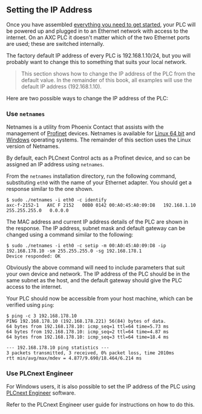 ## Setting the IP Address

Once you have assembled [everything you need to get started][what-you-will-need], your PLC will be powered up and plugged in to an Ethernet network with access to the internet. On an AXC PLC it doesn't matter which of the two Ethernet ports are used; these are switched internally.

The factory default IP address of every PLC is 192.168.1.10/24, but you will probably want to change this to something that suits your local network.

> This section shows how to change the IP address of the PLC from the default value. In the remainder of this book, all examples will use the default IP address (192.168.1.10).

Here are two possible ways to change the IP address of the PLC:

### Use `netnames`

Netnames is a utility from Phoenix Contact that assists with the management of [Profinet][profinet] devices. Netnames is available for [Linux 64 bit][netnames-linux] and [Windows][netnames-win] operating systems. The remainder of this section uses the Linux version of Netnames.

By default, each PLCnext Control acts as a Profinet device, and so can be assigned an IP address using `netnames`.

From the `netnames` installation directory, run the following command, substituting `eth0` with the name of your Ethernet adapter. You should get a response similar to the one shown.

```text
$ sudo ./netnames -i eth0 -c identify
axc-f-2152-1   AXC F 2152   00B0 0142 00:A0:45:A0:09:D8   192.168.1.10   255.255.255.0   0.0.0.0
```

The MAC address and current IP address details of the PLC are shown in the response. The IP address, subnet mask and default gateway can be changed using a command similar to the following:

```text
$ sudo ./netnames -i eth0 -c setip -m 00:A0:45:A0:09:D8 -ip 192.168.178.10 -sm 255.255.255.0 -sg 192.168.178.1
Device responded: OK
```

Obviously the above command will need to include parameters that suit your own device and network. The IP address of the PLC should be in the same subnet as the host, and the default gateway should give the PLC access to the internet.

Your PLC should now be accessible from your host machine, which can be verified using `ping`:

```text
$ ping -c 3 192.168.178.10
PING 192.168.178.10 (192.168.178.221) 56(84) bytes of data.
64 bytes from 192.168.178.10: icmp_seq=1 ttl=64 time=5.73 ms
64 bytes from 192.168.178.10: icmp_seq=2 ttl=64 time=4.87 ms
64 bytes from 192.168.178.10: icmp_seq=3 ttl=64 time=18.4 ms

--- 192.168.178.10 ping statistics ---
3 packets transmitted, 3 received, 0% packet loss, time 2010ms
rtt min/avg/max/mdev = 4.877/9.690/18.464/6.214 ms
```

### Use PLCnext Engineer

For Windows users, it is also possible to set the IP address of the PLC using [PLCnext Engineer][plcnext-eng] software.

Refer to the PLCnext Engineer user guide for instructions on how to do this.

[what-you-will-need]: ch00-00-introduction.md#what-you-will-need
[profinet]: https://www.profibus.com/technology/profinet/
[netnames-linux]: http://plcnext-runtime.com/downloads/netnames/linux-x64/netnames
[netnames-win]: http://www.phoenixcontact.net/qr/2316390/softw
[plcnext-eng]: http://www.phoenixcontact.com/qr/1046008
